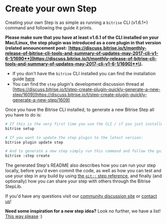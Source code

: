 # Create your own Step

Creating your own Step is as simple as running a `bitrise` CLI \(v1.6.1+\) command and following the guide it prints.

**Please make sure that you have at least v1.6.1 of the CLI installed on your Mac/Linux, the step plugin was introduced as a core plugin in that version \(related announcement post:** [**https://discuss.bitrise.io/t/monthly-release-of-bitrise-cli-tools-and-summary-of-updates-may-2017-cli-v1-6-1/1690**](https://discuss.bitrise.io/t/monthly-release-of-bitrise-cli-tools-and-summary-of-updates-may-2017-cli-v1-6-1/1690)**\).**

* If you don't have the `bitrise` CLI installed you can find the installation guide [here](https://github.com/OrganizationDummy/devcenter/tree/acf5f40e38b6dcf6fe62e839a4c04acb31fdebd2/bitrise-cli/installation/README.md)
* You can find the `step` plugin's development discussion thread at [https://discuss.bitrise.io/t/step-create-plugin-quickly-generate-a-new-step/1609](https://discuss.bitrise.io/t/step-create-plugin-quickly-generate-a-new-step/1609)

Once you have the Bitrise CLI installed, to generate a new Bitrise Step all you have to do is:

```bash
# If this is the very first time you use the CLI / if you just installed the CLI run this:
bitrise setup

# If you want to update the step plugin to the latest version:
bitrise plugin update step

# And to generate a new step simply run this command and follow the guide it prints:
bitrise :step create
```

The generated Step's README also describes how you can run your step locally, before you'd even commit the code, as well as how you can test and use your step in any build by using [the `git::` step reference](https://github.com/OrganizationDummy/devcenter/tree/acf5f40e38b6dcf6fe62e839a4c04acb31fdebd2/bitrise-cli/steps/README.md#special-step-sources), and finally \(and optionally\) how you can share your step with others through the Bitrise StepLib.

If you'd have any questions visit our [community discussion site](https://discuss.bitrise.io/) or [contact us](https://www.bitrise.io/contact)!

**Need some inspiration for a new step idea?** Look no further, we have a list! [This way please](https://discuss.bitrise.io/search?q=tags%3Acontrib-this-feature%20tag%3Astep) :\)


